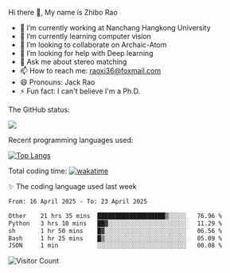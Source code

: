 Hi there 👋, My name is Zhibo Rao
- 🔭 I’m currently working at Nanchang Hangkong University
- 🌱 I’m currently learning computer vision
- 👯 I’m looking to collaborate on Archaic-Atom
- 🤔 I’m looking for help with Deep learning
- 💬 Ask me about stereo matching
- 📫 How to reach me: raoxi36@foxmail.com
- 😄 Pronouns: Jack Rao
- ⚡ Fun fact: I can't believe I'm a Ph.D.

The GitHub status:

![](https://github-readme-stats.vercel.app/api?username=ZhiboRao)

Recent programming languages used:

[![Top Langs](https://github-readme-stats.vercel.app/api/top-langs/?username=ZhiboRao&layout=compact)](https://github.com/anuraghazra/github-readme-stats)

Total coding time: [![wakatime](https://wakatime.com/badge/user/51ec5ec7-4742-4243-9eea-732ade32c0b7.svg)](https://wakatime.com/@51ec5ec7-4742-4243-9eea-732ade32c0b7)

✨ The coding language used last week 
<!--START_SECTION:waka-->

```txt
From: 16 April 2025 - To: 23 April 2025

Other    21 hrs 35 mins  ███████████████████▒░░░░░   76.96 %
Python   3 hrs 10 mins   ██▓░░░░░░░░░░░░░░░░░░░░░░   11.29 %
sh       1 hr 50 mins    █▓░░░░░░░░░░░░░░░░░░░░░░░   06.56 %
Bash     1 hr 25 mins    █▒░░░░░░░░░░░░░░░░░░░░░░░   05.09 %
JSON     1 min           ░░░░░░░░░░░░░░░░░░░░░░░░░   00.08 %
```

<!--END_SECTION:waka-->

![Visitor Count](https://profile-counter.glitch.me/Raohaocheng/count.svg)
